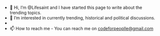 - 👋 Hi, I’m @Lifesaint and I have started this page to write about the trending topics.
- 👀 I’m interested in currently trending, historical and political discussions.
-
- 📫 How to reach me - You can reach me on codeforpeoplle@gmail.com

<!---
Lifesaint/Lifesaint is a ✨ special ✨ repository because its `README.md` (this file) appears on your GitHub profile.
You can click the Preview link to take a look at your changes.
--->
